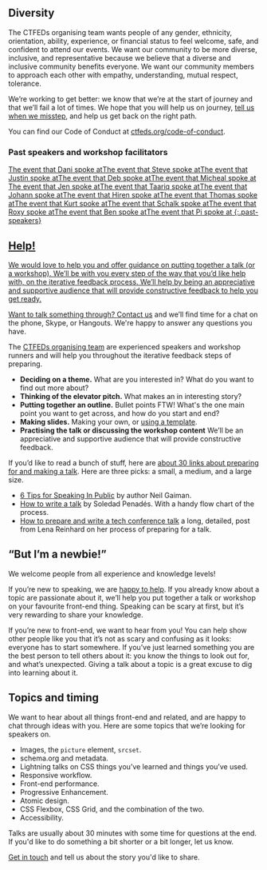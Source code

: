 ## Diversity

The CTFEDs organising team wants people of any gender, ethnicity, orientation, ability, experience, or financial status to feel welcome, safe, and confident to attend our events. We want our community to be more diverse, inclusive, and representative because we believe that a diverse and inclusive community benefits everyone. We want our community members to approach each other with empathy, understanding, mutual respect, tolerance.

We’re working to get better: we know that we’re at the start of journey and that we’ll fail a lot of times. We hope that you will help us on journey, [tell us when we misstep](http://www.meetup.com/ctfeds/members/?op=leaders), and help us get back on the right path.

You can find our Code of Conduct at [ctfeds.org/code-of-conduct](http://ctfeds.org/code-of-conduct/).

### Past speakers and workshop facilitators

<a href="http://www.meetup.com/ctfeds/events/232323205/"><img src="/assets/img/speakers/dani.jpg" alt=""><span class="visuallyhidden">The event that Dani spoke at</span></a><a href="http://www.meetup.com/ctfeds/events/230409560/"><img src="/assets/img/speakers/steve.jpg" alt=""><span class="visuallyhidden">The event that Steve spoke at</span></a><a href="http://www.meetup.com/ctfeds/events/230409560/"><img src="/assets/img/speakers/justin.jpg" alt=""><span class="visuallyhidden">The event that Justin spoke at</span></a><a href="http://www.meetup.com/ctfeds/events/230740644/"><img src="/assets/img/speakers/deb.jpg" alt=""><span class="visuallyhidden">The event that Deb spoke at</span></a><a href="http://www.meetup.com/ctfeds/events/229381599/"><img src="/assets/img/speakers/micheal.jpg" alt=""><span class="visuallyhidden">The event that Micheal spoke at</span></a><a href="http://www.meetup.com/ctfeds/events/228803699/"><img src="/assets/img/speakers/jen.jpg" alt=""><span class="visuallyhidden">The event that Jen spoke at</span></a><a href="http://www.meetup.com/ctfeds/events/229042425/"><img src="/assets/img/speakers/taariq.jpg" alt=""><span class="visuallyhidden">The event that Taariq spoke at</span></a><a href="http://www.meetup.com/ctfeds/events/225531712/"><img src="/assets/img/speakers/johann.jpg" alt=""><span class="visuallyhidden">The event that Johann spoke at</span></a><a href="http://www.meetup.com/ctfeds/events/225531712/"><img src="/assets/img/speakers/hiren.jpg" alt=""><span class="visuallyhidden">The event that Hiren spoke at</span></a><a href="http://www.meetup.com/ctfeds/events/234471249/"><img src="/assets/img/speakers/thomas.jpg" alt=""><span class="visuallyhidden">The event that Thomas spoke at</span></a><a href="http://www.meetup.com/ctfeds/events/235014410/"><img src="/assets/img/speakers/kurt.jpg" alt=""><span class="visuallyhidden">The event that Kurt spoke at</span></a><a href="https://www.meetup.com/ctfeds/events/236894086/"><img src="/assets/img/speakers/schalk.jpg" alt=""><span class="visuallyhidden">The event that Schalk spoke at</span></a><a href="https://www.meetup.com/ctfeds/events/243604333/"><img src="/assets/img/speakers/roxy.jpg" alt=""><span class="visuallyhidden">The event that Roxy spoke at</span></a><a href="https://www.meetup.com/ctfeds/events/248093186/"><img src="/assets/img/speakers/ben.jpg" alt=""><span class="visuallyhidden">The event that Ben spoke at</span></a><a href="https://www.meetup.com/ctfeds/events/245727127/"><img src="/assets/img/speakers/pi.jpg" alt=""><span class="visuallyhidden">The event that Pi spoke at</span>
{:.past-speakers}

## Help!

We would love to help you and offer guidance on putting together a talk (or a workshop). We’ll be with you every step of the way that you’d like help with, on the iterative feedback process. We’ll help by being an appreciative and supportive audience that will provide constructive feedback to help you get ready.

Want to talk something through? [Contact us](http://www.meetup.com/ctfeds/members/?op=leaders) and we’ll find time for a chat on the phone, Skype, or Hangouts. We're happy to answer any questions you have.

The [CTFEDs organising team](http://www.meetup.com/ctfeds/members/?op=leaders) are experienced speakers and workshop runners and will help you throughout the iterative feedback steps of preparing.

* **Deciding on a theme.** What are you interested in? What do you want to find out more about?
* **Thinking of the elevator pitch.** What makes an in interesting story?
* **Putting together an outline.** Bullet points FTW! What's the one main point you want to get across, and how do you start and end?
* **Making slides.** Making your own, or [using a template](http://alicebartlett.co.uk/blog/how-to-do-ok-at-slides).
* **Practising the talk or discussing the workshop content** We’ll be an appreciative and supportive audience that will provide constructive feedback.

If you’d like to read a bunch of stuff, here are [about 30 links about preparing for and making a talk](https://pinboard.in/u:maxbarners/t:ctfeds/t:speaking/t:advice/). Here are three picks: a small, a medium, and a large size.

* [6 Tips for Speaking In Public](http://neil-gaiman.tumblr.com/post/41653204206/6-tips-for-speaking-in-public) by author Neil Gaiman.
* [How to write a talk](https://soledadpenades.com/2016/08/17/how-to-write-a-talk/) by Soledad Penadés. With a handy flow chart of the process.
* [How to prepare and write a tech conference talk](http://wunder.schoenaberselten.com/2016/02/16/how-to-prepare-and-write-a-tech-conference-talk/) a long, detailed, post from Lena Reinhard on her process of preparing for a talk.

## “But I’m a newbie!”

We welcome people from all experience and knowledge levels!

If you’re new to speaking, we are [happy to help](#help). If you already know about a topic are passionate about it, we’ll help you put together a talk or workshop on your favourite front-end thing. Speaking can be scary at first, but it’s very rewarding to share your knowledge.

If you’re new to front-end, we want to hear from you! You can help show other people like you that it’s not as scary and confusing as it looks: everyone has to start somewhere. If you’ve just learned something you are the best person to tell others about it: you know the things to look out for, and what’s unexpected. Giving a talk about a topic is a great excuse to dig into learning about it.

## Topics and timing

We want to hear about all things front-end and related, and are happy to chat through ideas with you. Here are some topics that we’re looking for speakers on.

* Images, the `picture` element, `srcset`.
* schema.org and metadata.
* Lightning talks on CSS things you’ve learned and things you’ve used.
* Responsive workflow.
* Front-end performance.
* Progressive Enhancement.
* Atomic design.
* CSS Flexbox, CSS Grid, and the combination of the two.
* Accessibility.

Talks are usually about 30 minutes with some time for questions at the end. If you'd like to do something a bit shorter or a bit longer, let us know.

[Get in touch](http://www.meetup.com/ctfeds/members/?op=leaders) and tell us about the story you'd like to share.
